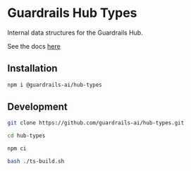 # Guardrails Hub Types

Internal data structures for the Guardrails Hub.

See the docs [here](/resources/ts/docs/modules.md)

## Installation
```sh
npm i @guardrails-ai/hub-types
```

## Development
```sh
git clone https://github.com/guardrails-ai/hub-types.git

cd hub-types

npm ci

bash ./ts-build.sh
```